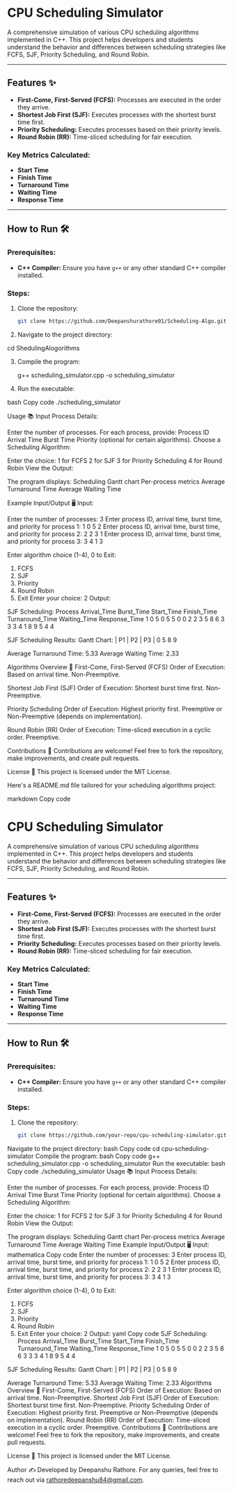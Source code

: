 # CPU Scheduling Simulator

A comprehensive simulation of various CPU scheduling algorithms implemented in C++. This project helps developers and students understand the behavior and differences between scheduling strategies like FCFS, SJF, Priority Scheduling, and Round Robin.

---

## Features ✨

- **First-Come, First-Served (FCFS):** Processes are executed in the order they arrive.
- **Shortest Job First (SJF):** Executes processes with the shortest burst time first.
- **Priority Scheduling:** Executes processes based on their priority levels.
- **Round Robin (RR):** Time-sliced scheduling for fair execution.

### Key Metrics Calculated:
- **Start Time**
- **Finish Time**
- **Turnaround Time**
- **Waiting Time**
- **Response Time**

---

## How to Run 🛠️

### Prerequisites:
- **C++ Compiler:** Ensure you have `g++` or any other standard C++ compiler installed.

### Steps:
1. Clone the repository:
   ```bash
   git clone https://github.com/Deepanshurathore01/Scheduling-Algo.git

2. Navigate to the project directory:

  cd ShedulingAlogorithms
  
3. Compile the program:

   g++ scheduling_simulator.cpp -o scheduling_simulator
   
4. Run the executable:

bash
Copy code
./scheduling_simulator






Usage 📚
Input Process Details:

Enter the number of processes.
For each process, provide:
Process ID
Arrival Time
Burst Time
Priority (optional for certain algorithms).
Choose a Scheduling Algorithm:

Enter the choice:
1 for FCFS
2 for SJF
3 for Priority Scheduling
4 for Round Robin
View the Output:

The program displays:
Scheduling Gantt chart
Per-process metrics
Average Turnaround Time
Average Waiting Time

   
Example Input/Output 🖥️
Input:

Enter the number of processes: 3
Enter process ID, arrival time, burst time, and priority for process 1: 1 0 5 2
Enter process ID, arrival time, burst time, and priority for process 2: 2 2 3 1
Enter process ID, arrival time, burst time, and priority for process 3: 3 4 1 3

Enter algorithm choice (1-4), 0 to Exit:
1. FCFS
2. SJF
3. Priority
4. Round Robin
0. Exit
Enter your choice: 2
Output:

SJF Scheduling:
Process  Arrival_Time  Burst_Time  Start_Time  Finish_Time  Turnaround_Time  Waiting_Time  Response_Time
1        0            5           0           5            5                0             0
2        2            3           5           8            6                3             3
3        4            1           8           9            5                4             4

SJF Scheduling Results:
Gantt Chart:
| P1 | P2 | P3 |
0 5 8 9

Average Turnaround Time: 5.33
Average Waiting Time: 2.33


Algorithms Overview 🚀
First-Come, First-Served (FCFS)
Order of Execution: Based on arrival time.
Non-Preemptive.

Shortest Job First (SJF)
Order of Execution: Shortest burst time first.
Non-Preemptive.

Priority Scheduling
Order of Execution: Highest priority first.
Preemptive or Non-Preemptive (depends on implementation).

Round Robin (RR)
Order of Execution: Time-sliced execution in a cyclic order.
Preemptive.


Contributions 🤝
Contributions are welcome!
Feel free to fork the repository, make improvements, and create pull requests.

License 📄
This project is licensed under the MIT License.


Here's a README.md file tailored for your scheduling algorithms project:

markdown
Copy code
# CPU Scheduling Simulator

A comprehensive simulation of various CPU scheduling algorithms implemented in C++. This project helps developers and students understand the behavior and differences between scheduling strategies like FCFS, SJF, Priority Scheduling, and Round Robin.

---

## Features ✨

- **First-Come, First-Served (FCFS):** Processes are executed in the order they arrive.
- **Shortest Job First (SJF):** Executes processes with the shortest burst time first.
- **Priority Scheduling:** Executes processes based on their priority levels.
- **Round Robin (RR):** Time-sliced scheduling for fair execution.

### Key Metrics Calculated:
- **Start Time**
- **Finish Time**
- **Turnaround Time**
- **Waiting Time**
- **Response Time**

---

## How to Run 🛠️

### Prerequisites:
- **C++ Compiler:** Ensure you have `g++` or any other standard C++ compiler installed.

### Steps:
1. Clone the repository:
   ```bash
   git clone https://github.com/your-repo/cpu-scheduling-simulator.git
Navigate to the project directory:
bash
Copy code
cd cpu-scheduling-simulator
Compile the program:
bash
Copy code
g++ scheduling_simulator.cpp -o scheduling_simulator
Run the executable:
bash
Copy code
./scheduling_simulator
Usage 📚
Input Process Details:

Enter the number of processes.
For each process, provide:
Process ID
Arrival Time
Burst Time
Priority (optional for certain algorithms).
Choose a Scheduling Algorithm:

Enter the choice:
1 for FCFS
2 for SJF
3 for Priority Scheduling
4 for Round Robin
View the Output:

The program displays:
Scheduling Gantt chart
Per-process metrics
Average Turnaround Time
Average Waiting Time
Example Input/Output 🖥️
Input:
mathematica
Copy code
Enter the number of processes: 3
Enter process ID, arrival time, burst time, and priority for process 1: 1 0 5 2
Enter process ID, arrival time, burst time, and priority for process 2: 2 2 3 1
Enter process ID, arrival time, burst time, and priority for process 3: 3 4 1 3

Enter algorithm choice (1-4), 0 to Exit:
1. FCFS
2. SJF
3. Priority
4. Round Robin
0. Exit
Enter your choice: 2
Output:
yaml
Copy code
SJF Scheduling:
Process  Arrival_Time  Burst_Time  Start_Time  Finish_Time  Turnaround_Time  Waiting_Time  Response_Time
1        0            5           0           5            5                0             0
2        2            3           5           8            6                3             3
3        4            1           8           9            5                4             4

SJF Scheduling Results:
Gantt Chart:
| P1 | P2 | P3 |
0 5 8 9

Average Turnaround Time: 5.33
Average Waiting Time: 2.33
Algorithms Overview 🚀
First-Come, First-Served (FCFS)
Order of Execution: Based on arrival time.
Non-Preemptive.
Shortest Job First (SJF)
Order of Execution: Shortest burst time first.
Non-Preemptive.
Priority Scheduling
Order of Execution: Highest priority first.
Preemptive or Non-Preemptive (depends on implementation).
Round Robin (RR)
Order of Execution: Time-sliced execution in a cyclic order.
Preemptive.
Contributions 🤝
Contributions are welcome!
Feel free to fork the repository, make improvements, and create pull requests.

License 📄
This project is licensed under the MIT License.

Author ✍️
Developed by Deepanshu Rathore.
For any queries, feel free to reach out via rathoredeepanshu84@gmail.com.